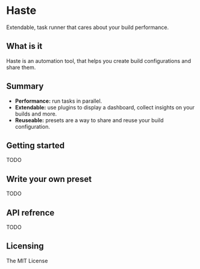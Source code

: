 # Haste
Extendable, task runner that cares about your build performance.

## What is it
Haste is an automation tool, that helps you create build configurations and share them.

## Summary
* **Performance:** run tasks in parallel.
* **Extendable:** use plugins to display a dashboard, collect insights on your builds and more.
* **Reuseable:** presets are a way to share and reuse your build configuration.

## Getting started
TODO
## Write your own preset
TODO
## API refrence
TODO

## Licensing
The MIT License
